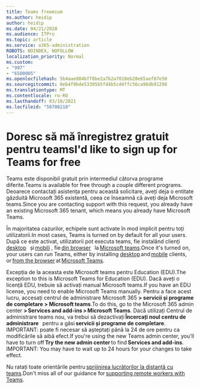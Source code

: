 ```yaml
---
title: Teams freemium
ms.author: heidip
author: heidip
ms.date: 04/21/2020
ms.audience: ITPro
ms.topic: article
ms.service: o365-administration
ROBOTS: NOINDEX, NOFOLLOW
localization_priority: Normal
ms.custom:
- "997"
- "6500005"
ms.openlocfilehash: 5b4aae884bff8be2a7b2a7018eb28e65aef87e50
ms.sourcegitcommit: 0eb4f9bde53395b5fd4b5cd4ffc56ca96db91298
ms.translationtype: MT
ms.contentlocale: ro-RO
ms.lasthandoff: 03/10/2021
ms.locfileid: "50708218"
---
```

# <a name="id-like-to-sign-up-for-teams-for-free"></a><span data-ttu-id="11e30-102">Doresc să mă înregistrez gratuit pentru teams</span><span class="sxs-lookup"><span data-stu-id="11e30-102">I'd like to sign up for Teams for free</span></span>

<span data-ttu-id="11e30-103">Teams este disponibil gratuit prin intermediul câtorva programe diferite.</span><span class="sxs-lookup"><span data-stu-id="11e30-103">Teams is available for free through a couple different programs.</span></span> <span data-ttu-id="11e30-104">Deoarece contactați asistența pentru această solicitare, aveți deja o entitate găzduită Microsoft 365 existentă, ceea ce înseamnă că aveți deja Microsoft teams.</span><span class="sxs-lookup"><span data-stu-id="11e30-104">Since you are contacting support with this request, you already have an existing Microsoft 365 tenant, which means you already have Microsoft Teams.</span></span>

<span data-ttu-id="11e30-105">În majoritatea cazurilor, echipele sunt activate în mod implicit pentru toți utilizatorii.</span><span class="sxs-lookup"><span data-stu-id="11e30-105">In most cases, Teams is turned on by default for all your users.</span></span> <span data-ttu-id="11e30-106">După ce este activat, utilizatorii pot executa teams, fie instalând clienți [desktop](https://docs.microsoft.com/MicrosoftTeams/get-clients#desktop-client)   și [mobili](https://docs.microsoft.com/MicrosoftTeams/get-clients#mobile-clients) , fie [din browser](https://dos.microsoft.com/MicrosoftTeams/get-clients#web-client)   la [Microsoft teams](https://www.microsoft.com/microsoft-teams/teams-for-work).</span><span class="sxs-lookup"><span data-stu-id="11e30-106">Once it's turned on, your users can run Teams, either by installing [desktop](https://docs.microsoft.com/MicrosoftTeams/get-clients#desktop-client) and [mobile](https://docs.microsoft.com/MicrosoftTeams/get-clients#mobile-clients) clients, or [from the browser](https://dos.microsoft.com/MicrosoftTeams/get-clients#web-client) at [Microsoft Teams](https://www.microsoft.com/microsoft-teams/teams-for-work).</span></span>

<span data-ttu-id="11e30-107">Excepția de la aceasta este Microsoft teams pentru Education (EDU).</span><span class="sxs-lookup"><span data-stu-id="11e30-107">The exception to this is Microsoft Teams for Education (EDU).</span></span> <span data-ttu-id="11e30-108">Dacă aveți o licență EDU, trebuie să activați manual Microsoft teams.</span><span class="sxs-lookup"><span data-stu-id="11e30-108">If you have an EDU license, you need to enable Microsoft Teams manually.</span></span> <span data-ttu-id="11e30-109">Pentru a face acest lucru, accesați centrul de administrare Microsoft 365 **> servicii și programe de completare > Microsoft teams**.</span><span class="sxs-lookup"><span data-stu-id="11e30-109">To do this, go to the Microsoft 365 admin center **> Services and add-ins > Microsoft Teams**.</span></span> <span data-ttu-id="11e30-110">Dacă utilizați Centrul de administrare teams nou, va trebui să dezactivați **Încercați noul centru de administrare**   pentru a găsi **servicii și programe de completare**. IMPORTANT: poate fi necesar să așteptați până la 24 de ore pentru ca modificările să aibă efect.</span><span class="sxs-lookup"><span data-stu-id="11e30-110">If you're using the new Teams admin center, you'll have to turn off **Try the new admin center** to find **Services and add-ins**. IMPORTANT: You may have to wait up to 24 hours for your changes to take effect.</span></span>

<span data-ttu-id="11e30-111">Nu ratați toate orientările pentru [sprijinirea lucrătorilor la distanță cu teams](https://docs.microsoft.com/MicrosoftTeams/support-remote-work-with-teams).</span><span class="sxs-lookup"><span data-stu-id="11e30-111">Don't miss all of our guidance for [supporting remote workers with Teams](https://docs.microsoft.com/MicrosoftTeams/support-remote-work-with-teams).</span></span>
